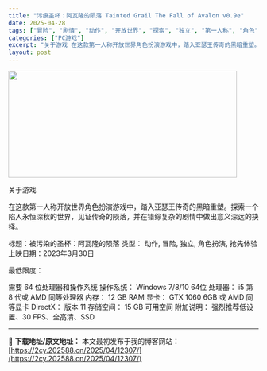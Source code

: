 ```yaml
---
title: "污痕圣杯：阿瓦隆的陨落 Tainted Grail The Fall of Avalon v0.9e"
date: 2025-04-28
tags: ["冒险", "剧情", "动作", "开放世界", "探索", "独立", "第一人称", "角色", "角色扮演", "黑暗"]
categories: ["PC游戏"]
excerpt: "关于游戏 在这款第一人称开放世界角色扮演游戏中，踏入亚瑟王传奇的黑暗重塑。探索一个陷入永恒深秋的世界，见证传奇的陨落，并在错综复杂的剧情中做出意义深远的抉择。 标题：被污染的圣杯：阿瓦隆的陨落 类型： 动作, 冒险, 独立, 角色扮演, 抢先体验 上映日期：2023年3月30日 最低限度： 需要 6&hellip;"
layout: post
---
```


<img class="aligncenter size-full wp-image-12294" src="https://2cy.202588.cn/wp-content/uploads/2025/04/2025042804040178.webp" alt="" width="460" height="215" />

关于游戏

在这款第一人称开放世界角色扮演游戏中，踏入亚瑟王传奇的黑暗重塑。探索一个陷入永恒深秋的世界，见证传奇的陨落，并在错综复杂的剧情中做出意义深远的抉择。

标题：被污染的圣杯：阿瓦隆的陨落
类型： 动作, 冒险, 独立, 角色扮演, 抢先体验
上映日期：2023年3月30日

最低限度：

需要 64 位处理器和操作系统
操作系统： Windows 7/8/10 64位
处理器： i5 第 8 代或 AMD 同等处理器
内存： 12 GB RAM
显卡： GTX 1060 6GB 或 AMD 同等显卡
DirectX： 版本 11
存储空间： 15 GB 可用空间
附加说明： 强烈推荐低设置、30 FPS、全高清、SSD

---
📖 **下载地址/原文地址：** 本文最初发布于我的博客网站：[https://2cy.202588.cn/2025/04/12307/](https://2cy.202588.cn/2025/04/12307/)
